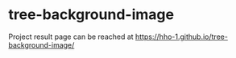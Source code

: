# tree-background-image
Project result page can be reached at https://hho-1.github.io/tree-background-image/

